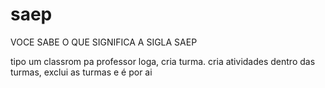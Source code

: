 # saep
VOCE SABE O QUE SIGNIFICA A SIGLA SAEP

tipo um classrom pa
professor loga, cria turma. cria atividades dentro das turmas, exclui as turmas e é por ai
